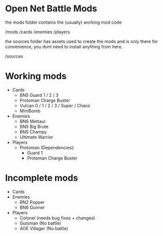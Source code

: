 # Open Net Battle Mods

the mods folder contains the (usually) working mod code

/mods
    /cards
    /enemies
    /players

the sources folder has assets used to create the mods and is only there for convenience, you dont need to install anything from here.

/sources

# Working mods
- Cards
    - BN5 Guard 1 / 2 / 3
    - Protoman Charge Buster
    - Vulcan 0 / 1 / 2 / 3 / Super / Chaos
    - MiniBomb
- Enemies
    - BN6 Mettaur
    - BN5 Big Brute
    - BN5 Champy
    - Ultimate Warrior
- Players
    - Protoman  (Dependencies):
        - Guard 1
        - Protoman Charge Buster

# Incomplete mods
- Cards
- Enemies
    - BN2 Popper
    - BN6 Gunner
- Players
    - Colonel (needs bug fixes + changes)
    - Gutsman (No battle)
    - AOE Villager (No battle)
